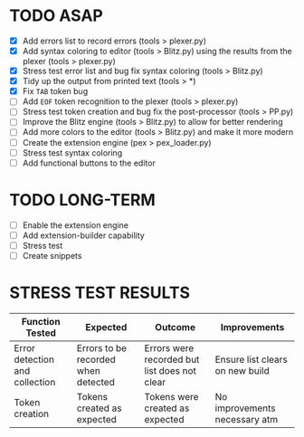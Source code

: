 TODO ASAP
==
 - [x] Add errors list to record errors (tools > plexer.py)
 - [x] Add syntax coloring to editor (tools > Blitz.py) using the results from the plexer (tools > plexer.py)
 - [x] Stress test error list and bug fix syntax coloring (tools > Blitz.py)
 - [x] Tidy up the output from printed text (tools > *)
 - [x] Fix `TAB` token bug
 - [ ] Add `EOF` token recognition to the plexer (tools > plexer.py)
 - [ ] Stress test token creation and bug fix the post-processor (tools > PP.py)
 - [ ] Improve the Blitz engine (tools > Blitz.py) to allow for better rendering
 - [ ] Add more colors to the editor (tools > Blitz.py) and make it more modern
 - [ ] Create the extension engine (pex > pex_loader.py)
 - [ ] Stress test syntax coloring
 - [ ] Add functional buttons to the editor

TODO LONG-TERM
==
 - [ ] Enable the extension engine
 - [ ] Add extension-builder capability
 - [ ] Stress test
 - [ ] Create snippets

STRESS TEST RESULTS
==
| Function Tested | Expected | Outcome | Improvements |
|-----------------|----------|---------|--------------|
| Error detection and collection | Errors to be recorded when detected | Errors were recorded but list does not clear | Ensure list clears on new build |
| Token creation  | Tokens created as expected | Tokens were created as expected | No improvements necessary atm |